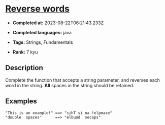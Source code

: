# [Reverse words](https://www.codewars.com/kata/5259b20d6021e9e14c0010d4)

- **Completed at:** 2023-08-22T06:21:43.233Z

- **Completed languages:** java

- **Tags:** Strings, Fundamentals

- **Rank:** 7 kyu

## Description

Complete the function that accepts a string parameter, and reverses each word in the string. **All** spaces in the string should be retained.

## Examples
```
"This is an example!" ==> "sihT si na !elpmaxe"
"double  spaces"      ==> "elbuod  secaps"
```